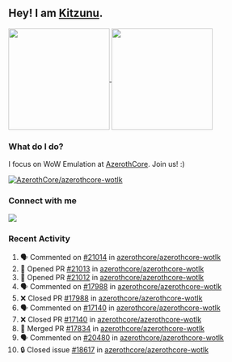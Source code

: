 ## Hey! I am [Kitzunu](https://Github.com/Kitzunu).

<!--
[![Kitzunu's Github stats](https://github-readme-stats.vercel.app/api?username=kitzunu&theme=github_dark&show_icons=true&number_format=long)](https://github.com/Kitzunu)

[![Kitzunu's Language stats](https://github-readme-stats.vercel.app/api/top-langs/?username=Kitzunu&layout=donut&theme=github_dark)](https://github.com/Kitzunu)
-->

<a href="https://github.com/Kitzunu">
  <img height=200 align="center" src="https://github-readme-stats.vercel.app/api?username=kitzunu&theme=github_dark&show_icons=true&number_format=long" />
</a>
<a href="https://github.com/Kitzunu">
  <img height=200 align="center" src="https://github-readme-stats.vercel.app/api/top-langs/?username=Kitzunu&layout=donut&theme=github_dark" />
</a>

### What do I do?

I focus on WoW Emulation at [AzerothCore](https://github.com/AzerothCore). Join us! :)

[![AzerothCore/azerothcore-wotlk](https://github-readme-stats.vercel.app/api/pin/?username=AzerothCore&repo=azerothcore-wotlk&theme=github_dark&show_owner=true)](https://github.com/azerothcore/azerothcore-wotlk)

### Connect with me
[![](https://img.shields.io/badge/AzerothCore%20Discord-Connect%20with%20me!-green)](https://discord.com/invite/gkt4y2x)

### Recent Activity

<!--START_SECTION:activity-->
1. 🗣 Commented on [#21014](https://github.com/azerothcore/azerothcore-wotlk/issues/21014#issuecomment-2558469545) in [azerothcore/azerothcore-wotlk](https://github.com/azerothcore/azerothcore-wotlk)
2. 💪 Opened PR [#21013](https://github.com/azerothcore/azerothcore-wotlk/pull/21013) in [azerothcore/azerothcore-wotlk](https://github.com/azerothcore/azerothcore-wotlk)
3. 💪 Opened PR [#21012](https://github.com/azerothcore/azerothcore-wotlk/pull/21012) in [azerothcore/azerothcore-wotlk](https://github.com/azerothcore/azerothcore-wotlk)
4. 🗣 Commented on [#17988](https://github.com/azerothcore/azerothcore-wotlk/pull/17988#issuecomment-2558414787) in [azerothcore/azerothcore-wotlk](https://github.com/azerothcore/azerothcore-wotlk)
5. ❌ Closed PR [#17988](https://github.com/azerothcore/azerothcore-wotlk/pull/17988) in [azerothcore/azerothcore-wotlk](https://github.com/azerothcore/azerothcore-wotlk)
6. 🗣 Commented on [#17140](https://github.com/azerothcore/azerothcore-wotlk/pull/17140#issuecomment-2558413197) in [azerothcore/azerothcore-wotlk](https://github.com/azerothcore/azerothcore-wotlk)
7. ❌ Closed PR [#17140](https://github.com/azerothcore/azerothcore-wotlk/pull/17140) in [azerothcore/azerothcore-wotlk](https://github.com/azerothcore/azerothcore-wotlk)
8. 🎉 Merged PR [#17834](https://github.com/azerothcore/azerothcore-wotlk/pull/17834) in [azerothcore/azerothcore-wotlk](https://github.com/azerothcore/azerothcore-wotlk)
9. 🗣 Commented on [#20480](https://github.com/azerothcore/azerothcore-wotlk/pull/20480#issuecomment-2558380536) in [azerothcore/azerothcore-wotlk](https://github.com/azerothcore/azerothcore-wotlk)
10. 🔒 Closed issue [#18617](https://github.com/azerothcore/azerothcore-wotlk/issues/18617) in [azerothcore/azerothcore-wotlk](https://github.com/azerothcore/azerothcore-wotlk)
<!--END_SECTION:activity-->
